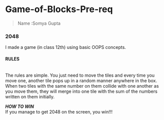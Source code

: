 # Game-of-Blocks-Pre-req

> Name :Somya Gupta

### 2048
I made a game (in class 12th) using basic OOPS concepts.

#### RULES
<br>
The rules are simple. You just need to move the tiles and every time you move one, another tile pops up in a random manner anywhere in the box. When two tiles with the same number on them collide with one another as you move them, they will merge into one tile with the sum of the numbers written on them initially. <br>

<b><i>HOW TO WIN</i></b><br>
If you manage to get 2048 on the screen, you win!!!
